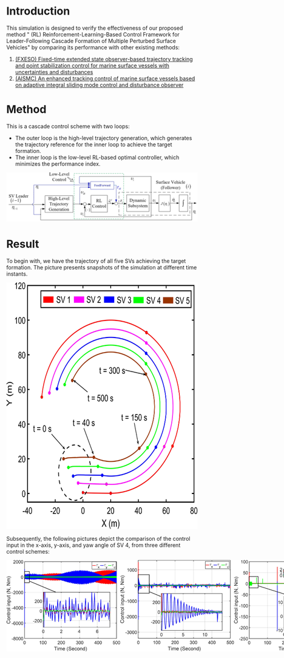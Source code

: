 # Introduction
This simulation is designed to verify the effectiveness of our proposed method " (RL) Reinforcement-Learning-Based Control Framework for Leader-Following Cascade Formation of Multiple Perturbed Surface Vehicles" by comparing its performance with other existing methods:
1. [(FXESO) Fixed-time extended state observer-based trajectory tracking and point stabilization control for marine surface vessels with uncertainties and disturbances](https://www.sciencedirect.com/science/article/abs/pii/S0029801819302938)
2. [(AISMC) An enhanced tracking control of marine surface vessels based on
adaptive integral sliding mode control and disturbance observer](https://www.sciencedirect.com/science/article/abs/pii/S0019057818305421)

# Method 
This is a cascade control scheme with two loops:
- The outer loop is the high-level trajectory generation, which generates the trajectory reference for the inner loop to achieve the target formation.
- The inner loop is the low-level RL-based optimal controller, which minimizes the performance index.
  
![Control strategy diagram](https://github.com/HoangAnhMasterDev/Reinforcement-Learning-Based-Control-Framework-for-Leader-Following-Cascade-Formation-of-SVs/blob/main/Images/Control%20strategy.jpg?raw=true)

# Result
To begin with, we have the trajectory of all five SVs achieving the target formation. The picture presents snapshots of the simulation at different time instants.

<img src="https://github.com/HoangAnhMasterDev/Reinforcement-Learning-Based-Control-Framework-for-Leader-Following-Cascade-Formation-of-SVs/blob/main/Images/FormationTrajectory.jpg?raw=true" alt="Description" width="700" height="650">

Subsequently, the following pictures depict the comparison of the control input in the x-axis, y-axis, and yaw angle of SV 4, from three different control schemes:

<div style="display: flex; justify-content: space-around;">
  <img src="https://github.com/HoangAnhMasterDev/Reinforcement-Learning-Based-Control-Framework-for-Leader-Following-Cascade-Formation-of-SVs/blob/main/Images/tau_AISMC.jpg?raw=true" alt="AISMC" width="300"/>
  <img src="https://github.com/HoangAnhMasterDev/Reinforcement-Learning-Based-Control-Framework-for-Leader-Following-Cascade-Formation-of-SVs/blob/main/Images/tau_FXESO.jpg?raw=true" alt="FXESO" width="300"/>
  <img src="https://github.com/HoangAnhMasterDev/Reinforcement-Learning-Based-Control-Framework-for-Leader-Following-Cascade-Formation-of-SVs/blob/main/Images/tau_RL.jpg?raw=true" alt="RL" width="290"/>
</div>






